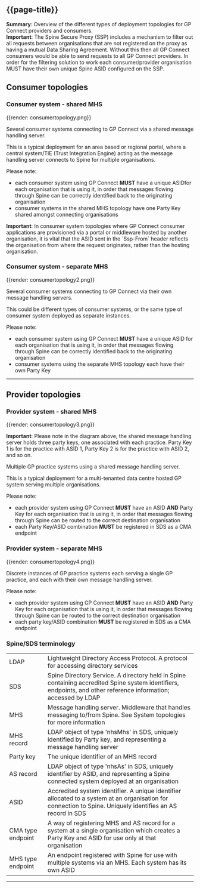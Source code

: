 ## {{page-title}}

<div class="nhsd-a-box nhsd-a-box--bg-light-blue nhsd-!t-margin-bottom-6 nhsd-t-body">
<b>Summary</b>: Overview of the different types of deployment topologies for GP Connect providers and consumers.
</div>

<div class="nhsd-a-box nhsd-a-box--bg-light-yellow nhsd-!t-margin-bottom-6 nhsd-t-body">
<b>Important</b>: The Spine Secure Proxy (SSP) includes a mechanism to filter out all requests between organisations that are not registered on the proxy as having a mutual Data Sharing Agreement. Without this then all GP Connect consumers would be able to send requests to all GP Connect providers. In order for the filtering solution to work each consumer/provider organisation MUST have their own unique Spine ASID configured on the SSP.
</div>

## Consumer topologies

### Consumer system - shared MHS

{{render: consumertopology.png}}

Several consumer systems connecting to GP Connect via a shared message handling server.

This is a typical deployment for an area based or regional portal, where a central system/TIE (Trust Integration Engine) acting as the message handling server connects to Spine for multiple organisations.

Please note:
- each consumer system using GP Connect **MUST** have a unique ASIDfor each organisation that is using it, in order that messages flowing through Spine can be correctly identified back to the originating organisation
- consumer systems in the shared MHS topology have one Party Key shared amongst connecting organisations

<div class="nhsd-a-box nhsd-a-box--bg-light-yellow nhsd-!t-margin-bottom-6 nhsd-t-body">
<b>Important</b>: In consumer system topologies where GP Connect consumer applications are provisioned via a portal or middleware hosted by another organisation, it is vital that the ASID sent in the `Ssp-From` header reflects the organisation from where the request originates, rather than the hosting organisation.
</div>

### Consumer system - separate MHS

{{render: consumertopology2.png}}

Several consumer systems connecting to GP Connect via their own message handling servers.

This could be different types of consumer systems, or the same type of consumer system deployed as separate instances.

Please note:
- each consumer system using GP Connect **MUST** have a unique ASID for each organisation that is using it, in order that messages flowing through Spine can be correctly identified back to the originating organisation
- consumer systems using the separate MHS topology each have their own Party Key

---

## Provider topologies #

### Provider system - shared MHS

{{render: consumertopology3.png}}

<div class="nhsd-a-box nhsd-a-box--bg-light-yellow nhsd-!t-margin-bottom-6 nhsd-t-body">
<b>Important</b>: Please note in the diagram above, the shared message handling server holds three party keys, one associated with each practice. Party Key 1 is for the practice with ASID 1, Party Key 2 is for the practice with ASID 2, and so on.
</div>

Multiple GP practice systems using a shared message handling server.

This is a typical deployment for a multi-tenanted data centre hosted GP system serving multiple organisations.

Please note:

- each provider system using GP Connect **MUST** have an ASID **AND** Party Key for each organisation that is using it, in order that messages flowing through Spine can be routed to the correct destination organisation
- each Party Key/ASID combination **MUST** be registered in SDS as a CMA endpoint

### Provider system - separate MHS

{{render: consumertopology4.png}}

Discrete instances of GP practice systems each serving a single GP practice, and each with their own message handling server.

Please note:

- each provider system using GP Connect **MUST** have an ASID **AND** Party Key for each organisation that is using it, in order that messages flowing through Spine can be routed to the correct destination organisation
- each party key/ASID combination **MUST** be registered in SDS as a CMA endpoint

### Spine/SDS terminology

<table data-responsive>
    <tbody>
        <tr>
            <td>LDAP</td>
            <td>Lightweight Directory Access Protocol. A protocol for accessing directory services</td>
        </tr>
        <tr>
            <td>SDS</td>
            <td>Spine Directory Service. A directory held in Spine containing accredited Spine system identifiers, endpoints, and other reference information; accessed by LDAP</td>
        </tr>
        <tr>
            <td>MHS</td>
            <td>Message handling server. Middleware that handles messaging to/from Spine. See System topologies for more information</td>
        </tr>
        <tr>
            <td>MHS record</td>
            <td>LDAP object of type 'nhsMhs' in SDS, uniquely identified by Party key, and representing a message handling server</td>
        </tr>
        <tr>
            <td>Party key</td>
            <td>The unique identifier of an MHS record</td>
        </tr>
        <tr>
            <td>AS record</td>
            <td>LDAP object of type 'nhsAs' in SDS, uniquely identifier by ASID, and representing a Spine connected system deployed at an organisation</td>
        </tr>
        <tr>
            <td>ASID</td>
            <td>Accredited system identifier. A unique identifier allocated to a system at an organisation for connection to Spine. Uniquely identifies an AS record in SDS</td>
        </tr>
        <tr>
            <td>CMA type endpoint</td>
            <td>A way of registering MHS and AS record for a system at a single organisation which creates a Party Key and ASID for use only at that organisation</td>
        </tr>
        <tr>
            <td>MHS type endpoint</td>
            <td>An endpoint registered with Spine for use with multiple systems via an MHS. Each system has its own ASID</td>
        </tr>
    </tbody>
</table>

---

</br>
